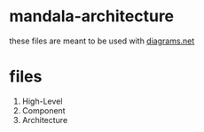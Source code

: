 # mandala-architecture

these files are meant to be used with [diagrams.net](https://app.diagrams.net)

# files
1. High-Level
2. Component
3. Architecture
